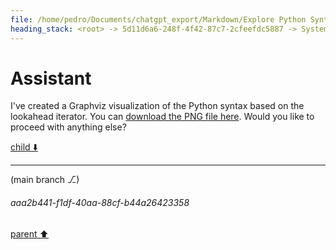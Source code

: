 ```yaml
---
file: /home/pedro/Documents/chatgpt_export/Markdown/Explore Python Syntax Graphviz.md
heading_stack: <root> -> 5d11d6a6-248f-4f42-87c7-2cfeefdc5887 -> System -> 68c39207-346e-47cf-8c4c-5f153f2ac305 -> System -> aaa27992-bb31-4d04-9962-3478d816a032 -> User -> b6e4ecf9-36bd-4820-af58-e4a9f1f5464f -> Assistant -> 73685182-6dbf-42fb-b01f-65ae86e8c2ec -> Tool -> fba7b060-5569-45ff-8746-e0a25d230d1b -> Assistant -> cd968572-a4a2-4360-887a-120f08b7542f -> Tool -> 0163a4d5-f781-4253-ae6d-1f6b7a26924e -> Assistant -> aaa29628-f8f7-410e-b529-8c997524df22 -> User -> 0dd38e9b-4ebc-479f-b81b-40977ca36cd6 -> Assistant -> 9210ea39-cb8a-4240-9aa8-76d97f5c28af -> Tool -> 00dbaeba-6aed-455d-8e33-fd264ae3ac4e -> Assistant
---
```

# Assistant

I've created a Graphviz visualization of the Python syntax based on the lookahead iterator. You can [download the PNG file here](sandbox:/mnt/data/python_syntax_tree.png). Would you like to proceed with anything else?

[child ⬇️](#aaa2b441-f1df-40aa-88cf-b44a26423358)

---

(main branch ⎇)
###### aaa2b441-f1df-40aa-88cf-b44a26423358
[parent ⬆️](#00dbaeba-6aed-455d-8e33-fd264ae3ac4e)
